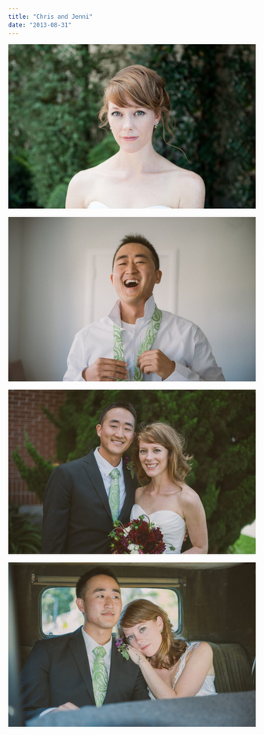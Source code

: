 ```yaml
---
title: "Chris and Jenni"
date: "2013-08-31"
---
```


![image](./ko-100-1024x681.jpeg)

![image](./ko-102-1024x681.jpeg)

![image](./ko-103-1024x681.jpeg)

![image](./ko-104-1024x681.jpeg)